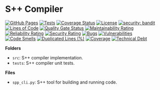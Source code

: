 # S++ Compiler

[![GitHub Pages](https://img.shields.io/badge/GitHub-Pages-blue?logo=github)](https://samg101-developer.github.io/SPP-Compiler-5/)
[![Tests](https://img.shields.io/badge/Tests-693-green?logo=pytest&logoColor=ffffff)]()
[![Coverage Status](https://img.shields.io/badge/Test%20Coverage-98.70%25%20(684/691)-cactus?logo=pytest&logoColor=ffffff)]()
[![License](https://img.shields.io/badge/Liscence-MIT-orange)](https://github.com/SamG101-Developer/SPP-Compiler-5/blob/master/LICENSE.txt)
[![security: bandit](https://img.shields.io/badge/Security-Bandit-yellow)](https://github.com/PyCQA/bandit)
[![Lines of Code](https://sonarcloud.io/api/project_badges/measure?project=SamG101-Developer_SPP-Compiler-5&metric=ncloc)](https://sonarcloud.io/summary/new_code?id=SamG101-Developer_SPP-Compiler-5)
[![Quality Gate Status](https://sonarcloud.io/api/project_badges/measure?project=SamG101-Developer_SPP-Compiler-5&metric=alert_status)](https://sonarcloud.io/summary/new_code?id=SamG101-Developer_SPP-Compiler-5)
[![Maintainability Rating](https://sonarcloud.io/api/project_badges/measure?project=SamG101-Developer_SPP-Compiler-5&metric=sqale_rating)](https://sonarcloud.io/summary/new_code?id=SamG101-Developer_SPP-Compiler-5)
[![Reliability Rating](https://sonarcloud.io/api/project_badges/measure?project=SamG101-Developer_SPP-Compiler-5&metric=reliability_rating)](https://sonarcloud.io/summary/new_code?id=SamG101-Developer_SPP-Compiler-5)
[![Security Rating](https://sonarcloud.io/api/project_badges/measure?project=SamG101-Developer_SPP-Compiler-5&metric=security_rating)](https://sonarcloud.io/summary/new_code?id=SamG101-Developer_SPP-Compiler-5)
[![Bugs](https://sonarcloud.io/api/project_badges/measure?project=SamG101-Developer_SPP-Compiler-5&metric=bugs)](https://sonarcloud.io/summary/new_code?id=SamG101-Developer_SPP-Compiler-5)
[![Vulnerabilities](https://sonarcloud.io/api/project_badges/measure?project=SamG101-Developer_SPP-Compiler-5&metric=vulnerabilities)](https://sonarcloud.io/summary/new_code?id=SamG101-Developer_SPP-Compiler-5)
[![Code Smells](https://sonarcloud.io/api/project_badges/measure?project=SamG101-Developer_SPP-Compiler-5&metric=code_smells)](https://sonarcloud.io/summary/new_code?id=SamG101-Developer_SPP-Compiler-5)
[![Duplicated Lines (%)](https://sonarcloud.io/api/project_badges/measure?project=SamG101-Developer_SPP-Compiler-5&metric=duplicated_lines_density)](https://sonarcloud.io/summary/new_code?id=SamG101-Developer_SPP-Compiler-5)
[![Coverage](https://sonarcloud.io/api/project_badges/measure?project=SamG101-Developer_SPP-Compiler-5&metric=coverage)](https://sonarcloud.io/summary/new_code?id=SamG101-Developer_SPP-Compiler-5)
[![Technical Debt](https://sonarcloud.io/api/project_badges/measure?project=SamG101-Developer_SPP-Compiler-5&metric=sqale_index)](https://sonarcloud.io/summary/new_code?id=SamG101-Developer_SPP-Compiler-5)

**Folders**

- `src`: S++ compiler implementation.
- `tests`: S++ compiler unit tests.

**Files**

- `spp_cli.py`: S++ tool for building and running code.
